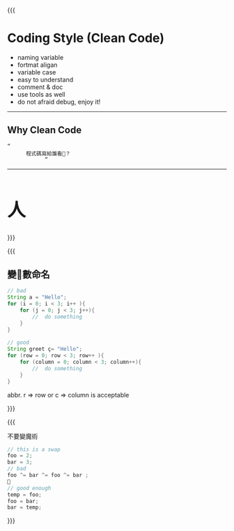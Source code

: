 {{{   
  
# Coding Style  (Clean Code)

- naming variable
- fortmat aligan
- variable case
- easy to understand
- comment & doc 
- use tools as well
- do not afraid debug, enjoy it!

---     
##   Why Clean Code 
	“
	      程式碼寫給誰看？ 
	   			” 

---   

<div style="font-size:1.5em;">
    <h1>人</h1>
</div>	

}}}  

{{{  

##  變數命名    
  
```java  
// bad  
String a = "Hello";  
for (i = 0; i < 3; i++ ){  
	for (j = 0; j < 3; j++){  
		//	do something  
	}  
}    
  
// good  
String greet ç= "Hello";    
for (row = 0; row < 3; row++ ){  
	for (column = 0; column < 3; column++){  
		//	do something  
	}  
}     
```  
abbr. r => row	or  c => column   is acceptable     
	

}}}  
  
{{{    



不要變魔術

```js
// this is a swap
foo = 2;
bar = 3;
// bad
foo ^= bar ^= foo ^= bar ;  

// good enough
temp = foo;
foo = bar;
bar = temp; 

```


}}}